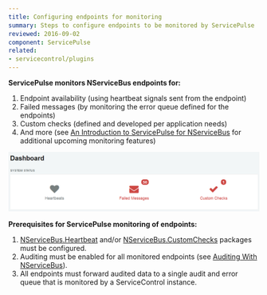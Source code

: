 ```yaml
---
title: Configuring endpoints for monitoring
summary: Steps to configure endpoints to be monitored by ServicePulse
reviewed: 2016-09-02
component: ServicePulse
related:
- servicecontrol/plugins
---
```


**ServicePulse monitors NServiceBus endpoints for:**

 1. Endpoint availability (using heartbeat signals sent from the endpoint)
 1. Failed messages (by monitoring the error queue defined for the endpoints)
 1. Custom checks (defined and developed per application needs)
 1. And more (see [An Introduction to ServicePulse for NServiceBus](https://particular.net/blog/an-introduction-to-servicepulse-for-nservicebus) for additional upcoming monitoring features)

![ServicePulse dashboard](images/dashboard.png 'width=500')

**Prerequisites for ServicePulse monitoring of endpoints:**

1. [NServiceBus.Heartbeat](/nservicebus/operations/heartbeat.md) and/or [NServiceBus.CustomChecks]((/nservicebus/operations/custom-checks.md)) packages must be configured.
1. Auditing must be enabled for all monitored endpoints (see [Auditing With NServiceBus](/nservicebus/operations/auditing.md)).
1. All endpoints must forward audited data to a single audit and error queue that is monitored by a ServiceControl instance.
